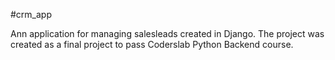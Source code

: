 #crm_app

Ann application for managing salesleads created in Django. The project was created as a final project to pass Coderslab Python Backend course.
